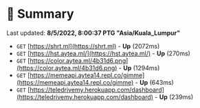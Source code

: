 # 📖 Summary
Last updated: **8/5/2022, 8:00:37 PTG "Asia/Kuala_Lumpur"**

- `GET` [https://shrt.ml](https://shrt.ml) - **Up** (2072ms)
- `GET` [https://hst.aytea.ml/](https://hst.aytea.ml/) - **Up** (270ms)
- `GET` [https://color.aytea.ml/4b31d6.png](https://color.aytea.ml/4b31d6.png) - **Up** (1294ms)
- `GET` [https://memeapi.aytea14.repl.co/gimme](https://memeapi.aytea14.repl.co/gimme) - **Up** (643ms)
- `GET` [https://teledrivemy.herokuapp.com/dashboard](https://teledrivemy.herokuapp.com/dashboard) - **Up** (239ms)
